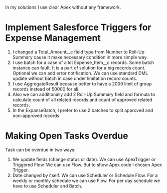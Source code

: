 In my solutions I use clear Apex without any framework. 

# Implement Salesforce Triggers for Expense Management

1. I changed a Total_Amount__c field type from Number to Roll-Up Summary cause it make necessary condition in more simple way.
2. I use batch for a case of a lot Expense_Item__c records. Some batch instance can fault. It is a part of solution for a big records count. Optional we can add error notification. We can use standard DML update without batch in case under limitation record counts.
3. I use AggregateResult because better to have a 2000 limit of group records instead of 50000 for all.
4. Also we can additionally add 2 Roll-Up Summary field and formula to calculate count of all related records and count of approved related records.
5. In the ExpanseBatch, I prefer to use 2 batches to split approved and non-approved records

# Making Open Tasks Overdue

Task can be overdue in two ways:
1. We update fields (change status or date). We can use ApexTrigger or Triggered Flow.
We can use Flow. But to show Apex code I chosen Apex Trigger.
2. Date changed by itself. We can use Scheduler or Schedule Flow.
For a weekly or monthly schedule we can use Flow. For per day schedule we have to use Scheduler and Batch.